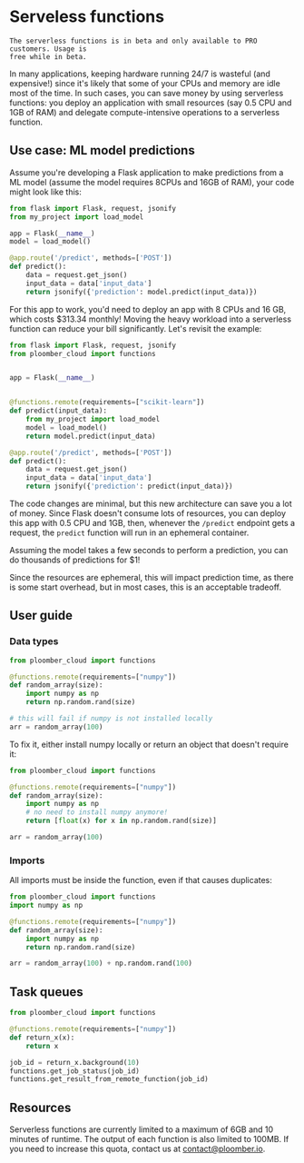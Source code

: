 # Serveless functions

```{important}
The serverless functions is in beta and only available to PRO customers. Usage is
free while in beta.
```

In many applications, keeping hardware running 24/7 is wasteful (and expensive!) since
it's likely that some of your CPUs and memory are idle most of the time. In such cases,
you can save money by using serverless functions: you deploy an application with
small resources (say 0.5 CPU and 1GB of RAM) and delegate compute-intensive
operations to a serverless function.

## Use case: ML model predictions

Assume you're developing a Flask application to make predictions from a ML model
(assume the model requires 8CPUs and 16GB of RAM), your code might look like this:

```python
from flask import Flask, request, jsonify
from my_project import load_model

app = Flask(__name__)
model = load_model()

@app.route('/predict', methods=['POST'])
def predict():
    data = request.get_json()
    input_data = data['input_data']
    return jsonify({'prediction': model.predict(input_data)})
```

For this app to work, you'd need to deploy an app with 8 CPUs and 16 GB, which costs
$313.34 monthly! Moving the heavy workload into a serverless function can reduce your
bill significantly. Let's revisit the example:


```python
from flask import Flask, request, jsonify
from ploomber_cloud import functions


app = Flask(__name__)


@functions.remote(requirements=["scikit-learn"])
def predict(input_data):
    from my_project import load_model
    model = load_model()
    return model.predict(input_data)

@app.route('/predict', methods=['POST'])
def predict():
    data = request.get_json()
    input_data = data['input_data']
    return jsonify({'prediction': predict(input_data)})
```

The code changes are minimal, but this new architecture can save you a lot of money.
Since Flask doesn't consume lots of resources, you can deploy this app with 0.5 CPU
and 1GB, then, whenever the `/predict` endpoint gets a request, the `predict` function
will run in an ephemeral container.

Assuming the model takes a few seconds to perform a prediction, you can do thousands
of predictions for $1!

Since the resources are ephemeral, this will impact prediction time, as there is some
start overhead, but in most cases, this is an acceptable tradeoff.

## User guide

### Data types

```python
from ploomber_cloud import functions

@functions.remote(requirements=["numpy"])
def random_array(size):
    import numpy as np
    return np.random.rand(size)

# this will fail if numpy is not installed locally
arr = random_array(100)
```

To fix it, either install numpy locally or return an object that doesn't require it:

```python
from ploomber_cloud import functions

@functions.remote(requirements=["numpy"])
def random_array(size):
    import numpy as np
    # no need to install numpy anymore!
    return [float(x) for x in np.random.rand(size)]

arr = random_array(100)
```

### Imports

All imports must be inside the function, even if that causes duplicates:


```python
from ploomber_cloud import functions
import numpy as np

@functions.remote(requirements=["numpy"])
def random_array(size):
    import numpy as np
    return np.random.rand(size)

arr = random_array(100) + np.random.rand(100)
```


## Task queues

```python
from ploomber_cloud import functions

@functions.remote(requirements=["numpy"])
def return_x(x):
    return x

job_id = return_x.background(10)
functions.get_job_status(job_id)
functions.get_result_from_remote_function(job_id)
```

## Resources

Serverless functions are currently limited to a maximum of 6GB and 10 minutes of
runtime. The output of each function is also limited to 100MB. If you need to increase
this quota, contact us at [contact@ploomber.io](mailto:contact@ploomber.io).

